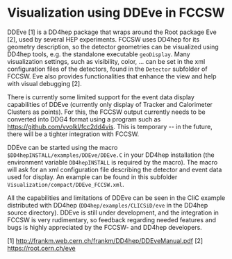 

Visualization using DDEve in FCCSW
===================================


DDEve [1] is a DD4hep package that wraps around the Root package Eve [2], used by several HEP experiments.
FCCSW uses DD4hep for its geometry description, so the detector geometries can be visualized using DD4hep tools, e.g. the standalone executable `geoDisplay`.
Many visualization settings, such as visibility, color, ... can be set in the xml configuration files of the detectors, found in the `Detector` subfolder of FCCSW.
Eve also provides functionalities that enhance the view and help with visual debugging [2].

There is currently some limited support for the event data display capabilities of DDEve (currently only display of Tracker and Calorimeter Clusters as points).
For this, the FCCSW output currently needs to be converted into DDG4 format using a program such as <https://github.com/vvolkl/fcc2dd4vis>.
This is temporary -- in the future, there will be a tighter integration with FCCSW.

DDEve can be started using the macro `$DD4hepINSTALL/examples/DDEve/DDEve.C` in your DD4hep installation (the environment variable `DD4hepINSTALL` is required by the macro).
The macro will ask for an xml configuration file describing the detector and event data used for display. An example can be found in this subfolder `Visualization/compact/DDEve_FCCSW.xml`.

All the capabilities and limitations of DDEve can be seen in the CliC example distributed with DD4hep (`DD4hep/examples/CLICSiD/eve` in the DD4hep source directory). 
DDEve is still under development, and the integration in FCCSW is very rudimentary, so feedback regarding needed features and bugs is highly appreciated by the FCCSW- and DD4hep developers.



[1] http://frankm.web.cern.ch/frankm/DD4hep/DDEveManual.pdf
[2] https://root.cern.ch/eve
